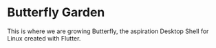 # Butterfly Garden

This is where we are growing Butterfly, the aspiration Desktop Shell for Linux created with Flutter.
